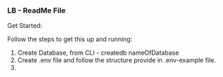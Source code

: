 ### LB - ReadMe File

Get Started:

Follow the steps to get this up and running:

1. Create Database, from CLI - createdb nameOfDatabase
1. Create .env file and follow the structure provide in .env-example file.
1. 
